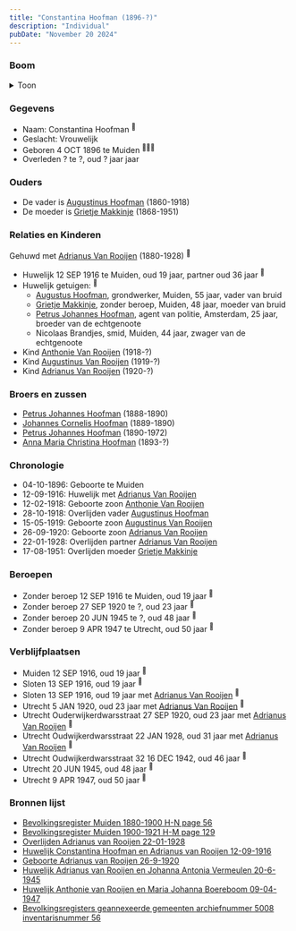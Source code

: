 ```yaml
---
title: "Constantina Hoofman (1896-?)"
description: "Individual"
pubDate: "November 20 2024"
---
```


### Boom
<details><summary>Toon</summary>

![test](https://www.plantuml.com/plantuml/svg/bPHTRzem68Nl_IjUjHUxGi8m846eBI1WczGDzMkQfWcPv2qO71lPJX6g-EzxquIFbMxDeaY9ln-VS-mhvuNrQQAOMqgz4bOaC1NHScPDgkE-KSQ2jq8xQaBjsLp6296qaSBy7vELtq22oHIjowkSHul6RrR8ZcQDb70EdXa0z8oDqTxDPRJKw5odamYfBowWphQCVO3norAEvIFEkkaiTLxgrC4dOnuJeSz0EFXSfQS5S3we3nl37ity_2XHnLlejATYkfbCZVSAsnV00xWTZEdJhCB82f6kZxgwPQhKHEXu4bdZtDGG4Osf1V2jVmSyfC7NAUrA4ri1DB8I_GBXMYnfTmiyu0I4C-mDweFwFt1gJUYERpAS_TJlul0MTEz7XDFWy83A7UDqsckCOwbdMRyQVBd_IdC7hHUgOKPLXtCbPtE_GQNCciYsh12lKYbwi0B_K56Cf8giYNEsMwvlD6L6ao7Yn0_EOM_c-q9yp2KEmcPf7IxXCil8BXcnbIBBnOFGS6ECNE21fLOjamqouxhx8nEi2WzIB_49KGEztyKJsgnG8YiaUfT43oaqzzvYDFT_TUSbY25l7jm9JjqfiJtU2ajkBr-HrDYXbHHv1w7zt6Y9Rq84lDJvgy5mqClFqgqolhpHfpV0cnIDKXIDtEcGX_z9KIHxTpO2LiJhK54OMIcS-RCSy5Vb1YiChFoa-v9o_slViH3rTKE3iIlKCLtJlm40)
</details>

### Gegevens
- Naam: Constantina Hoofman <sup><a href="../s00013/" style="text-decoration:none" title="Bevolkingsregister Muiden 1880-1900 H-N page 56">:link:</a></sup>
- Geslacht: Vrouwelijk
- Geboren 4 OCT 1896 te Muiden <sup><a href="../s00013/" style="text-decoration:none" title="Bevolkingsregister Muiden 1880-1900 H-N page 56">:link:</a><a href="../s00012/" style="text-decoration:none" title="Bevolkingsregister Muiden 1900-1921 H-M page 129">:link:</a><a href="../s00304/" style="text-decoration:none" title="Bevolkingsregisters geannexeerde gemeenten archiefnummer 5008 inventarisnummer 56">:link:</a></sup>
- Overleden ? te ?, oud ? jaar jaar 

### Ouders
- De vader is [Augustinus Hoofman](../i00007/) (1860-1918)
- De moeder is [Grietje Makkinje](../i00008/) (1868-1951)

### Relaties en Kinderen

Gehuwd met [Adrianus Van Rooijen](../i00020/) (1880-1928) <sup><a href="../s00023/" style="text-decoration:none" title="Huwelijk Constantina Hoofman en Adrianus van Rooijen 12-09-1916">:link:</a></sup>
- Huwelijk 12 SEP 1916 te Muiden, oud 19 jaar, partner oud 36 jaar <sup><a href="../s00023/" style="text-decoration:none" title="Huwelijk Constantina Hoofman en Adrianus van Rooijen 12-09-1916">:link:</a></sup>
- Huwelijk getuigen:  <sup><a href="../s00023/" style="text-decoration:none" title="Huwelijk Constantina Hoofman en Adrianus van Rooijen 12-09-1916">:link:</a></sup>
  - [Augustus Hoofman](../i00007/), grondwerker, Muiden, 55 jaar, vader van bruid
  - [Grietje Makkinje](../i00008/), zonder beroep, Muiden, 48 jaar, moeder van bruid
  - [Petrus Johannes Hoofman](../i00005/), agent van politie, Amsterdam, 25 jaar, broeder van de echtgenoote
  - Nicolaas Brandjes, smid, Muiden, 44 jaar, zwager van de echtgenoote
- Kind [Anthonie Van Rooijen](../i00181/) (1918-?)
- Kind [Augustinus Van Rooijen](../i00185/) (1919-?)
- Kind [Adrianus Van Rooijen](../i00179/) (1920-?)

### Broers en zussen
- [Petrus Johannes Hoofman](../i00015/) (1888-1890)
- [Johannes Cornelis Hoofman](../i00016/) (1889-1890)
- [Petrus Johannes Hoofman](../i00005/) (1890-1972)
- [Anna Maria Christina Hoofman](../i00012/) (1893-?)

### Chronologie
- 04-10-1896: Geboorte te Muiden
- 12-09-1916: Huwelijk met [Adrianus Van Rooijen](../i00020/)
- 12-02-1918: Geboorte zoon [Anthonie Van Rooijen](../i00181/)
- 28-10-1918: Overlijden vader [Augustinus Hoofman](../i00007/)
- 15-05-1919: Geboorte zoon [Augustinus Van Rooijen](../i00185/)
- 26-09-1920: Geboorte zoon [Adrianus Van Rooijen](../i00179/)
- 22-01-1928: Overlijden partner [Adrianus Van Rooijen](../i00020/)
- 17-08-1951: Overlijden moeder [Grietje Makkinje](../i00008/)

### Beroepen
- Zonder beroep 12 SEP 1916 te Muiden, oud 19 jaar <sup><a href="../s00023/" style="text-decoration:none" title="Huwelijk Constantina Hoofman en Adrianus van Rooijen 12-09-1916">:link:</a></sup>
- Zonder beroep 27 SEP 1920 te ?, oud 23 jaar <sup><a href="../s00300/" style="text-decoration:none" title="Geboorte Adrianus van Rooijen 26-9-1920">:link:</a></sup>
- Zonder beroep 20 JUN 1945 te ?, oud 48 jaar <sup><a href="../s00301/" style="text-decoration:none" title="Huwelijk Adrianus van Rooijen en Johanna Antonia Vermeulen 20-6-1945">:link:</a></sup>
- Zonder beroep 9 APR 1947 te Utrecht, oud 50 jaar <sup><a href="../s00302/" style="text-decoration:none" title="Huwelijk Anthonie van Rooijen en Maria Johanna Boereboom 09-04-1947 ">:link:</a></sup>

### Verblijfplaatsen
- Muiden  12 SEP 1916, oud 19 jaar  <sup><a href="../s00023/" style="text-decoration:none" title="Huwelijk Constantina Hoofman en Adrianus van Rooijen 12-09-1916">:link:</a></sup>
- Sloten  13 SEP 1916, oud 19 jaar  <sup><a href="../s00012/" style="text-decoration:none" title="Bevolkingsregister Muiden 1900-1921 H-M page 129">:link:</a></sup>
- Sloten  13 SEP 1916, oud 19 jaar met [Adrianus Van Rooijen](../i00020/) <sup><a href="../s00304/" style="text-decoration:none" title="Bevolkingsregisters geannexeerde gemeenten archiefnummer 5008 inventarisnummer 56">:link:</a></sup>
- Utrecht  5 JAN 1920, oud 23 jaar met [Adrianus Van Rooijen](../i00020/) <sup><a href="../s00304/" style="text-decoration:none" title="Bevolkingsregisters geannexeerde gemeenten archiefnummer 5008 inventarisnummer 56">:link:</a></sup>
- Utrecht Ouderwijkerdwarsstraat 27 SEP 1920, oud 23 jaar met [Adrianus Van Rooijen](../i00020/) <sup><a href="../s00300/" style="text-decoration:none" title="Geboorte Adrianus van Rooijen 26-9-1920">:link:</a></sup>
- Utrecht Oudwijkerdwarsstraat 22 JAN 1928, oud 31 jaar met [Adrianus Van Rooijen](../i00020/) <sup><a href="../s00299/" style="text-decoration:none" title="Overlijden Adrianus van Rooijen 22-01-1928">:link:</a></sup>
- Utrecht Oudwijkerdwarsstraat 32 16 DEC 1942, oud 46 jaar  <sup><a href="../s00303/" style="text-decoration:none" title="Utrechtsch Nieuwsblad, 1942-12-16; p. 2">:link:</a></sup>
- Utrecht  20 JUN 1945, oud 48 jaar  <sup><a href="../s00301/" style="text-decoration:none" title="Huwelijk Adrianus van Rooijen en Johanna Antonia Vermeulen 20-6-1945">:link:</a></sup>
- Utrecht  9 APR 1947, oud 50 jaar  <sup><a href="../s00302/" style="text-decoration:none" title="Huwelijk Anthonie van Rooijen en Maria Johanna Boereboom 09-04-1947 ">:link:</a></sup>

### Bronnen lijst
- [Bevolkingsregister Muiden 1880-1900 H-N page 56](../s00013/)
- [Bevolkingsregister Muiden 1900-1921 H-M page 129](../s00012/)
- [Overlijden Adrianus van Rooijen 22-01-1928](../s00299/)
- [Huwelijk Constantina Hoofman en Adrianus van Rooijen 12-09-1916](../s00023/)
- [Geboorte Adrianus van Rooijen 26-9-1920](../s00300/)
- [Huwelijk Adrianus van Rooijen en Johanna Antonia Vermeulen 20-6-1945](../s00301/)
- [Huwelijk Anthonie van Rooijen en Maria Johanna Boereboom 09-04-1947 ](../s00302/)
- [Bevolkingsregisters geannexeerde gemeenten archiefnummer 5008 inventarisnummer 56](../s00304/)